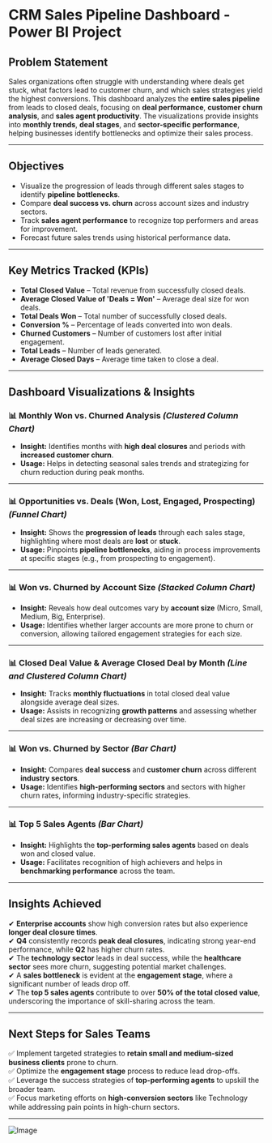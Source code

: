 # CRM Sales Pipeline Dashboard - Power BI Project  

## **Problem Statement**  
Sales organizations often struggle with understanding where deals get stuck, what factors lead to customer churn, and which sales strategies yield the highest conversions. This dashboard analyzes the **entire sales pipeline** from leads to closed deals, focusing on **deal performance**, **customer churn analysis**, and **sales agent productivity**. The visualizations provide insights into **monthly trends**, **deal stages**, and **sector-specific performance**, helping businesses identify bottlenecks and optimize their sales process.

---

## **Objectives**  
- Visualize the progression of leads through different sales stages to identify **pipeline bottlenecks**.  
- Compare **deal success vs. churn** across account sizes and industry sectors.  
- Track **sales agent performance** to recognize top performers and areas for improvement.  
- Forecast future sales trends using historical performance data.

---

## **Key Metrics Tracked (KPIs)**  
- **Total Closed Value** – Total revenue from successfully closed deals.  
- **Average Closed Value of 'Deals = Won'** – Average deal size for won deals.  
- **Total Deals Won** – Total number of successfully closed deals.  
- **Conversion %** – Percentage of leads converted into won deals.  
- **Churned Customers** – Number of customers lost after initial engagement.  
- **Total Leads** – Number of leads generated.  
- **Average Closed Days** – Average time taken to close a deal.

---

## **Dashboard Visualizations & Insights**

### 📊 **Monthly Won vs. Churned Analysis** *(Clustered Column Chart)*  
- **Insight:** Identifies months with **high deal closures** and periods with **increased customer churn**.  
- **Usage:** Helps in detecting seasonal sales trends and strategizing for churn reduction during peak months.

---

### 📊 **Opportunities vs. Deals (Won, Lost, Engaged, Prospecting)** *(Funnel Chart)*  
- **Insight:** Shows the **progression of leads** through each sales stage, highlighting where most deals are **lost** or **stuck**.  
- **Usage:** Pinpoints **pipeline bottlenecks**, aiding in process improvements at specific stages (e.g., from prospecting to engagement).

---

### 📊 **Won vs. Churned by Account Size** *(Stacked Column Chart)*  
- **Insight:** Reveals how deal outcomes vary by **account size** (Micro, Small, Medium, Big, Enterprise).  
- **Usage:** Identifies whether larger accounts are more prone to churn or conversion, allowing tailored engagement strategies for each size.

---

### 📊 **Closed Deal Value & Average Closed Deal by Month** *(Line and Clustered Column Chart)*  
- **Insight:** Tracks **monthly fluctuations** in total closed deal value alongside average deal sizes.  
- **Usage:** Assists in recognizing **growth patterns** and assessing whether deal sizes are increasing or decreasing over time.

---

### 📊 **Won vs. Churned by Sector** *(Bar Chart)*  
- **Insight:** Compares **deal success** and **customer churn** across different **industry sectors**.  
- **Usage:** Identifies **high-performing sectors** and sectors with higher churn rates, informing industry-specific strategies.

---

### 📊 **Top 5 Sales Agents** *(Bar Chart)*  
- **Insight:** Highlights the **top-performing sales agents** based on deals won and closed value.  
- **Usage:** Facilitates recognition of high achievers and helps in **benchmarking performance** across the team.

---

## **Insights Achieved**  
✔ **Enterprise accounts** show high conversion rates but also experience **longer deal closure times**.  
✔ **Q4** consistently records **peak deal closures**, indicating strong year-end performance, while **Q2** has higher churn rates.  
✔ The **technology sector** leads in deal success, while the **healthcare sector** sees more churn, suggesting potential market challenges.  
✔ A **sales bottleneck** is evident at the **engagement stage**, where a significant number of leads drop off.  
✔ The **top 5 sales agents** contribute to over **50% of the total closed value**, underscoring the importance of skill-sharing across the team.

---

## **Next Steps for Sales Teams**  
✅ Implement targeted strategies to **retain small and medium-sized business clients** prone to churn.  
✅ Optimize the **engagement stage** process to reduce lead drop-offs.  
✅ Leverage the success strategies of **top-performing agents** to upskill the broader team.  
✅ Focus marketing efforts on **high-conversion sectors** like Technology while addressing pain points in high-churn sectors.

---

![Image](https://github.com/user-attachments/assets/bd269a69-6581-4fff-99ed-32708e2eeae9)
